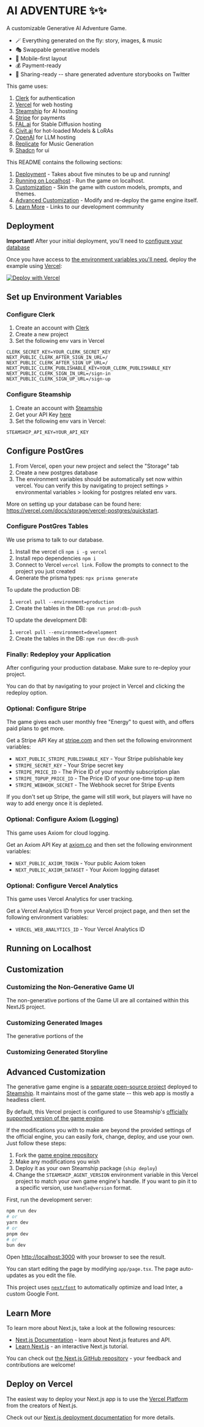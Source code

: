 # AI ADVENTURE ✨✨

A customizable Generative AI Adventure Game.

- 🪄 Everything generated on the fly: story, images, & music
- 🎭 Swappable generative models
- 📱 Mobile-first layout
- 💰 Payment-ready
- 🚀 Sharing-ready -- share generated adventure storybooks on Twitter

This game uses:

1. [Clerk](https://clerk.com/) for authentication
2. [Vercel](https://vercel.com/) for web hosting
3. [Steamship](https://steamship.com/) for AI hosting
4. [Stripe](https://stripe.com/) for payments
5. [FAL.ai](https://fal.ai/) for Stable Diffusion hosting
6. [Civit.ai](https://civit.ai/) for hot-loaded Models & LoRAs
7. [OpenAI](https://openai.com/) for LLM hosting
8. [Replicate](https://replicate.com/) for Music Generation
9. [Shadcn](https://ui.shadcn.com/) for ui

This README contains the following sections:

1. [Deployment](#deployment) - Takes about five minutes to be up and running!
2. [Running on Localhost](#running-on-localhost) - Run the game on localhost.
3. [Customization](#customization) - Skin the game with custom models, prompts, and themes.
4. [Advanced Customization](#advanced-customization) - Modify and re-deploy the game engine itself.
5. [Learn More](#learn-more) - Links to our development community

## Deployment

**Important!** After your initial deployment, you'll need to [configure your database](#configure-postgres)

Once you have access to [the environment variables you'll need](#set-up-environment-variables), deploy the example using [Vercel](https://vercel.com):

[![Deploy with Vercel](https://vercel.com/button)](https://vercel.com/new/clone?repository-url=https://github.com/steamship-core/ai-adventure-game/tree/main&project-name=ai-adventure-game&repository-name=ai-adventure-game&env=CLERK_SECRET_KEY,NEXT_PUBLIC_CLERK_AFTER_SIGN_IN_URL,NEXT_PUBLIC_CLERK_AFTER_SIGN_UP_URL,NEXT_PUBLIC_CLERK_PUBLISHABLE_KEY,NEXT_PUBLIC_CLERK_SIGN_IN_URL,NEXT_PUBLIC_CLERK_SIGN_UP_URL,STEAMSHIP_API_KEY)

## Set up Environment Variables

### Configure Clerk

1. Create an account with [Clerk](https://clerk.com/)
2. Create a new project
3. Set the following env vars in Vercel

```
CLERK_SECRET_KEY=YOUR_CLERK_SECRET_KEY
NEXT_PUBLIC_CLERK_AFTER_SIGN_IN_URL=/
NEXT_PUBLIC_CLERK_AFTER_SIGN_UP_URL=/
NEXT_PUBLIC_CLERK_PUBLISHABLE_KEY=YOUR_CLERK_PUBLISHABLE_KEY
NEXT_PUBLIC_CLERK_SIGN_IN_URL=/sign-in
NEXT_PUBLIC_CLERK_SIGN_UP_URL=/sign-up
```

### Configure Steamship

1. Create an account with [Steamship](https://steamship.com/)
2. Get your API Key [here](https://www.steamship.com/account/api)
3. Set the following env vars in Vercel:

```
STEAMSHIP_API_KEY=YOUR_API_KEY
```

## Configure PostGres

1. From Vercel, open your new project and select the "Storage" tab
2. Create a new postgres database
3. The environment variables should be automatically set now within vercel. You can verify this by navigating to project settings > environmental variables > looking for postgres related env vars.

More on setting up your database can be found here: https://vercel.com/docs/storage/vercel-postgres/quickstart.

### Configure PostGres Tables

We use prisma to talk to our database.

1. Install the vercel cli `npm i -g vercel`
2. Install repo dependencies `npm i`
3. Connect to Vercel `vercel link`. Follow the prompts to connect to the project you just created
4. Generate the prisma types: `npx prisma generate`

To update the production DB:

1. `vercel pull --environment=production`
2. Create the tables in the DB: `npm run prod:db-push`

TO update the development DB:

1. `vercel pull --environment=development`
2. Create the tables in the DB: `npm run dev:db-push`

### Finally: Redeploy your Application

After configuring your production database. Make sure to re-deploy your project.

You can do that by navigating to your project in Vercel and clicking the redeploy option.

### Optional: Configure Stripe

The game gives each user monthly free "Energy" to quest with, and offers paid plans to get more.

Get a Stripe API Key at [stripe.com](https://stripe.com) and then set the following environment variables:

- `NEXT_PUBLIC_STRIPE_PUBLISHABLE_KEY` - Your Stripe publishable key
- `STRIPE_SECRET_KEY` - Your Stripe secret key
- `STRIPE_PRICE_ID` - The Price ID of your monthly subscription plan
- `STRIPE_TOPUP_PRICE_ID` - The Price ID of your one-time top-up item
- `STRIPE_WEBHOOK_SECRET` - The Webhook secret for Stripe Events

If you don't set up Stripe, the game will still work, but players will have no way to add energy once it is depleted.

### Optional: Configure Axiom (Logging)

This game uses Axiom for cloud logging.

Get an Axiom API Key at [axiom.co](https://axiom.co) and then set the following environment variables:

- `NEXT_PUBLIC_AXIOM_TOKEN` - Your public Axiom token
- `NEXT_PUBLIC_AXIOM_DATASET` - Your Axiom logging dataset

### Optional: Configure Vercel Analytics

This game uses Vercel Analytics for user tracking.

Get a Vercel Analytics ID from your Vercel project page, and then set the following environment variables:

- `VERCEL_WEB_ANALYTICS_ID` - Your Vercel Analytics ID

## Running on Localhost

## Customization

### Customizing the Non-Generative Game UI

The non-generative portions of the Game UI are all contained within this NextJS project.

### Customizing Generated Images

The generative portions of the

### Customizing Generated Storyline

## Advanced Customization

The generative game engine is a [separate open-source project](https://github.com/steamship-packages/ai-adventure-game) deployed to [Steamship](https://steamship.com). It maintains most of the game state -- this web app is mostly a headless client.

By default, this Vercel project is configured to use Steamship's [officially supported version of the game engine](https://steamship.com/packages/ai-adventure-game).

If the modifications you with to make are beyond the provided settings of the official engine, you can easily fork, change, deploy, and use your own. Just follow these steps:

1. Fork the [game engine repository](https://github.com/steamship-packages/ai-adventure-game)
2. Make any modifications you wish
3. Deploy it as your own Steamship package (`ship deploy`)
4. Change the `STEAMSHIP_AGENT_VERSION` environment variable in this Vercel project to match your own game engine's handle. If you want to pin it to a specific version, use `handle@version` format.

First, run the development server:

```bash
npm run dev
# or
yarn dev
# or
pnpm dev
# or
bun dev
```

Open [http://localhost:3000](http://localhost:3000) with your browser to see the result.

You can start editing the page by modifying `app/page.tsx`. The page auto-updates as you edit the file.

This project uses [`next/font`](https://nextjs.org/docs/basic-features/font-optimization) to automatically optimize and load Inter, a custom Google Font.

## Learn More

To learn more about Next.js, take a look at the following resources:

- [Next.js Documentation](https://nextjs.org/docs) - learn about Next.js features and API.
- [Learn Next.js](https://nextjs.org/learn) - an interactive Next.js tutorial.

You can check out [the Next.js GitHub repository](https://github.com/vercel/next.js/) - your feedback and contributions are welcome!

## Deploy on Vercel

The easiest way to deploy your Next.js app is to use the [Vercel Platform](https://vercel.com/new?utm_medium=default-template&filter=next.js&utm_source=create-next-app&utm_campaign=create-next-app-readme) from the creators of Next.js.

Check out our [Next.js deployment documentation](https://nextjs.org/docs/deployment) for more details.
